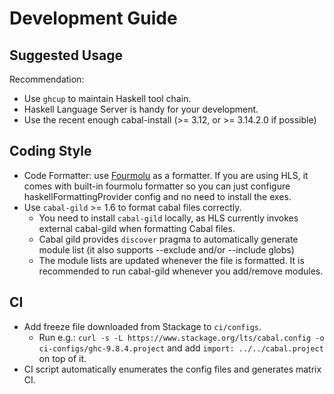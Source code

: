 # Development Guide

## Suggested Usage

Recommendation:

- Use `ghcup` to maintain Haskell tool chain.
- Haskell Language Server is handy for your development.
- Use the recent enough cabal-install (>= 3.12, or >= 3.14.2.0 if possible)

## Coding Style

- Code Formatter: use [Fourmolu](https://hackage.haskell.org/package/fourmolu) as a formatter.
  If you are using HLS, it comes with built-in fourmolu formatter so you can just configure haskellFormattingProvider
  config and no need to install the exes.
- Use `cabal-gild` >= 1.6 to format cabal files correctly.
  + You need to install `cabal-gild` locally, as HLS currently invokes external cabal-gild when formatting Cabal files.
  + Cabal gild provides `discover` pragma to automatically generate module list (it also supports --exclude and/or --include globs)
  + The module lists are updated whenever the file is formatted. It is recommended to run cabal-gild whenever you add/remove modules.

## CI

- Add freeze file downloaded from Stackage to `ci/configs`.
  + Run e.g.: `curl -s -L https://www.stackage.org/lts/cabal.config -o ci-configs/ghc-9.8.4.project` and add `import: ../../cabal.project` on top of it.
- CI script automatically enumerates the config files and generates matrix CI.

